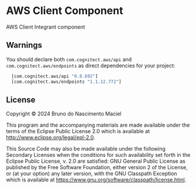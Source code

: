 # AWS Client Component

AWS Client Integrant component

## Warnings

You should declare both `com.cognitect.aws/api` and `com.cognitect.aws/endpoints` as direct dependencies for your
project:

```clojure 
  [com.cognitect.aws/api "0.8.692"]
  [com.cognitect.aws/endpoints "1.1.12.772"]
```

## License

Copyright © 2024 Bruno do Nascimento Maciel

This program and the accompanying materials are made available under the
terms of the Eclipse Public License 2.0 which is available at
http://www.eclipse.org/legal/epl-2.0.

This Source Code may also be made available under the following Secondary
Licenses when the conditions for such availability set forth in the Eclipse
Public License, v. 2.0 are satisfied: GNU General Public License as published by
the Free Software Foundation, either version 2 of the License, or (at your
option) any later version, with the GNU Classpath Exception which is available
at https://www.gnu.org/software/classpath/license.html.

